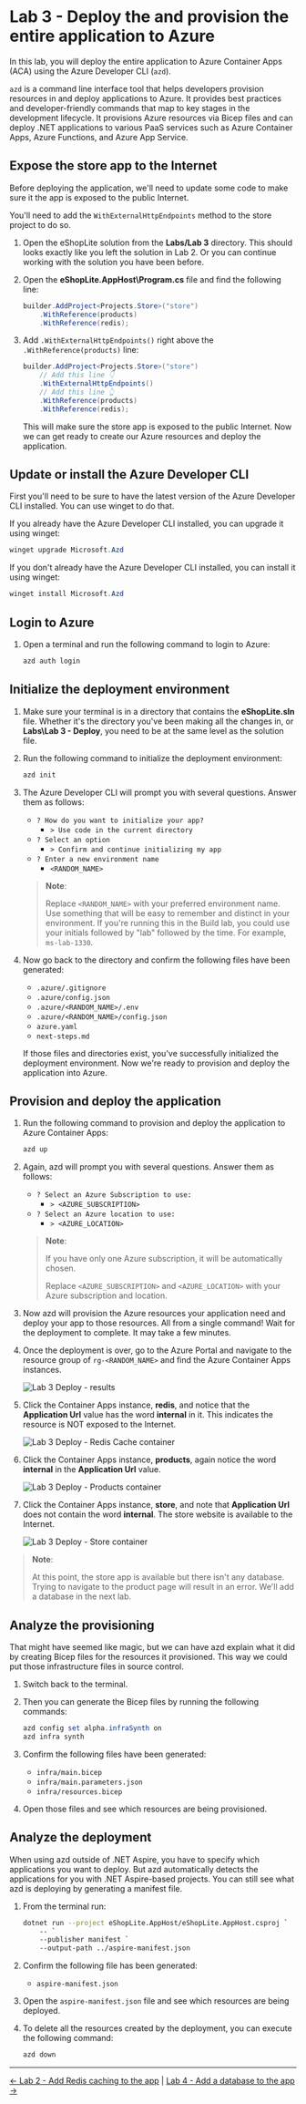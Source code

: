 # Lab 3 - Deploy the and provision the entire application to Azure

In this lab, you will deploy the entire application to Azure Container Apps (ACA) using the Azure Developer CLI (`azd`).

`azd` is a command line interface tool that helps developers provision resources in and deploy applications to Azure. It provides best practices and developer-friendly commands that map to key stages in the development lifecycle. It provisions Azure resources via Bicep files and can deploy .NET applications to various PaaS services such as Azure Container Apps, Azure Functions, and Azure App Service.

## Expose the store app to the Internet

Before deploying the application, we'll need to update some code to make sure it the app is exposed to the public Internet.

You'll need to add the `WithExternalHttpEndpoints` method to the store project to do so.

1. Open the eShopLite solution from the **Labs/Lab 3** directory. This should looks exactly like you left the solution in Lab 2. Or you can continue working with the solution you have been before.
1. Open the **eShopLite.AppHost\Program.cs** file and find the following line:

    ```csharp
    builder.AddProject<Projects.Store>("store")
        .WithReference(products)
        .WithReference(redis);
    ```

1. Add `.WithExternalHttpEndpoints()` right above the `.WithReference(products)` line:

    ```csharp
    builder.AddProject<Projects.Store>("store")
        // Add this line 👇
        .WithExternalHttpEndpoints()
        // Add this line 👆
        .WithReference(products)
        .WithReference(redis);
    ```

    This will make sure the store app is exposed to the public Internet. Now we can get ready to create our Azure resources and deploy the application.

## Update or install the Azure Developer CLI

First you'll need to be sure to have the latest version of the Azure Developer CLI installed. You can use winget to do that.

If you already have the Azure Developer CLI installed, you can upgrade it using winget:

```powershell
winget upgrade Microsoft.Azd
```

If you don't already have the Azure Developer CLI installed, you can install it using winget:

```powershell
winget install Microsoft.Azd
```

## Login to Azure

1. Open a terminal and run the following command to login to Azure:

    ```powershell
    azd auth login
    ```

## Initialize the deployment environment

1. Make sure your terminal is in a directory that contains the **eShopLite.sln** file. Whether it's the directory you've been making all the changes in, or **Labs\Lab 3 - Deploy**, you need to be at the same level as the solution file.
1. Run the following command to initialize the deployment environment:

    ```powershell
    azd init
    ```

1. The Azure Developer CLI will prompt you with several questions. Answer them as follows:

   - `? How do you want to initialize your app?`
     - `> Use code in the current directory`
   - `? Select an option`
     - `> Confirm and continue initializing my app`
   - `? Enter a new environment name`
     - `<RANDOM_NAME>`

   > **Note**:
   >
   > Replace `<RANDOM_NAME>` with your preferred environment name. Use something that will be easy to remember and distinct in your environment. If you're running this in the Build lab, you could use your initials followed by "lab" followed by the time. For example, `ms-lab-1330`.

1. Now go back to the directory and confirm the following files have been generated:

   - `.azure/.gitignore`
   - `.azure/config.json`
   - `.azure/<RANDOM_NAME>/.env`
   - `.azure/<RANDOM_NAME>/config.json`
   - `azure.yaml`
   - `next-steps.md`

    If those files and directories exist, you've successfully initialized the deployment environment. Now we're ready to provision and deploy the application into Azure.

## Provision and deploy the application

1. Run the following command to provision and deploy the application to Azure Container Apps:

    ```powershell
    azd up
    ```

1. Again, azd will prompt you with several questions. Answer them as follows:

   - `? Select an Azure Subscription to use:`
     - `> <AZURE_SUBSCRIPTION>`
   - `? Select an Azure location to use:`
     - `> <AZURE_LOCATION>`

   > **Note**:
   >
   > If you have only one Azure subscription, it will be automatically chosen.
   >
   > Replace `<AZURE_SUBSCRIPTION>` and `<AZURE_LOCATION>` with your Azure subscription and location.

1. Now azd will provision the Azure resources your application need and deploy your app to those resources. All from a single command! Wait for the deployment to complete. It may take a few minutes.
1. Once the deployment is over, go to the Azure Portal and navigate to the resource group of `rg-<RANDOM_NAME>` and find the Azure Container Apps instances.

   ![Lab 3 Deploy - results](./images/lab03-01.png)

1. Click the Container Apps instance, **redis**, and notice that the **Application Url** value has the word **internal** in it. This indicates the resource is NOT exposed to the Internet.

   ![Lab 3 Deploy - Redis Cache container](./images/lab03-02.png)

1. Click the Container Apps instance, **products**, again notice the word **internal** in the **Application Url** value.

   ![Lab 3 Deploy - Products container](./images/lab03-03.png)

1. Click the Container Apps instance, **store**, and note that **Application Url** does not contain the word **internal**. The store website is available to the Internet.

   ![Lab 3 Deploy - Store container](./images/lab03-04.png)

> **Note**:
>
> At this point, the store app is available but there isn't any database. Trying to navigate to the product page will result in an error. We'll add a database in the next lab.

## Analyze the provisioning

That might have seemed like magic, but we can have azd explain what it did by creating Bicep files for the resources it provisioned. This way we could put those infrastructure files in source control.

1. Switch back to the terminal.
1. Then you can generate the Bicep files by running the following commands:

    ```powershell
    azd config set alpha.infraSynth on
    azd infra synth
    ```

1. Confirm the following files have been generated:

   - `infra/main.bicep`
   - `infra/main.parameters.json`
   - `infra/resources.bicep`

1. Open those files and see which resources are being provisioned.

## Analyze the deployment

When using azd outside of .NET Aspire, you have to specify which applications you want to deploy. But azd automatically detects the applications for you with .NET Aspire-based projects. You can still see what azd is deploying by generating a manifest file.

1. From the terminal run:

    ```bash
    dotnet run --project eShopLite.AppHost/eShopLite.AppHost.csproj `
        -- `
        --publisher manifest `
        --output-path ../aspire-manifest.json
    ```

1. Confirm the following file has been generated:

   - `aspire-manifest.json`

1. Open the `aspire-manifest.json` file and see which resources are being deployed.

1. To delete all the resources created by the deployment, you can execute the following command:

    ```powershell
    azd down
    ```

---

[<- Lab 2 - Add Redis caching to the app](/Labs/Lab%202%20-%20Caching%20and%20Dashboard/README.md) | [Lab 4 - Add a database to the app ->](/Labs/Lab%204%20-%20Data/README.md)
